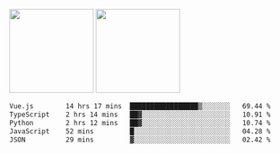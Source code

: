 <img src="https://github-readme-stats.vercel.app/api?username=Dream4ever&count_private=true&show_icons=true&theme=tokyonight" height="150" /> <img src="https://github-readme-stats.vercel.app/api/top-langs/?username=Dream4ever&count_private=true&show_icons=true&theme=tokyonight&langs_count=5&layout=compact" height="150" />

<!--START_SECTION:waka-->

```txt
Vue.js        14 hrs 17 mins  █████████████████▒░░░░░░░   69.44 %
TypeScript    2 hrs 14 mins   ██▓░░░░░░░░░░░░░░░░░░░░░░   10.91 %
Python        2 hrs 12 mins   ██▓░░░░░░░░░░░░░░░░░░░░░░   10.74 %
JavaScript    52 mins         █░░░░░░░░░░░░░░░░░░░░░░░░   04.28 %
JSON          29 mins         ▓░░░░░░░░░░░░░░░░░░░░░░░░   02.42 %
```

<!--END_SECTION:waka-->
